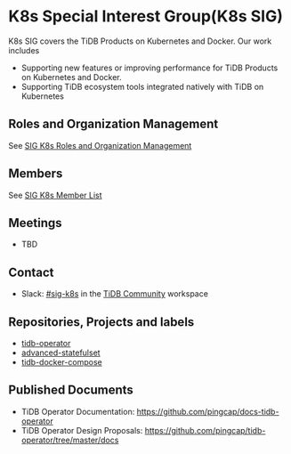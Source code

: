 # K8s Special Interest Group(K8s SIG)

K8s SIG covers the TiDB Products on Kubernetes and Docker. Our work includes

* Supporting new features or improving performance for TiDB Products on Kubernetes and Docker.
* Supporting TiDB ecosystem tools integrated natively with TiDB on Kubernetes

## Roles and Organization Management

See [SIG K8s Roles and Organization Management](https://github.com/pingcap/community/blob/master/special-interest-groups/sig-k8s/roles-and-organization-management.md)

## Members

See [SIG K8s Member List](https://contributor.tidb.io/sig/k8s)

## Meetings

* TBD

## Contact

* Slack: [#sig-k8s](https://tidbcommunity.slack.com/archives/CHD0HA3LZ) in the [TiDB Community](https://pingcap.com/tidbslack) workspace

## Repositories, Projects and labels

- [tidb-operator](https://github.com/pingcap/tidb-operator)
- [advanced-statefulset](https://github.com/pingcap/advanced-statefulset)
- [tidb-docker-compose](https://github.com/pingcap/tidb-docker-compose)

## Published Documents

- TiDB Operator Documentation: https://github.com/pingcap/docs-tidb-operator
- TiDB Operator Design Proposals: https://github.com/pingcap/tidb-operator/tree/master/docs
